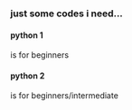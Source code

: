  ### just some codes i need...
 #### python 1
 is for beginners
  #### python 2
  is for beginners/intermediate
